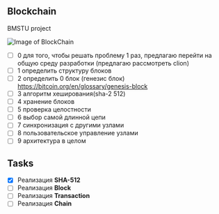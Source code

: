 ## Blockchain
BMSTU project

![Image of BlockChain](https://pp.userapi.com/c621703/v621703196/241e6/N1qyNA_mBoA.jpg)
- [ ] 0 для того, чтобы решать проблему 1 раз, предлагаю перейти на общую среду разработки (предлагаю рассмотреть clion)
- [ ] 1 определить структуру блоков
- [ ] 2 определить 0 блок (генезис блок) https://bitcoin.org/en/glossary/genesis-block
- [ ] 3 алгоритм хеширования(sha-2 512)
- [ ] 4 хранение блоков
- [ ] 5 проверка целостности
- [ ] 6 выбор самой длинной цепи
- [ ] 7 синхронизация с другими узлами
- [ ] 8 пользовательское управление узлами
- [ ] 9 архитектура в целом

## Tasks
- [x] Реализация **SHA-512**
- [ ] Реализация **Block**
- [ ] Реализация **Transaction**
- [ ] Реализация **Chain**

